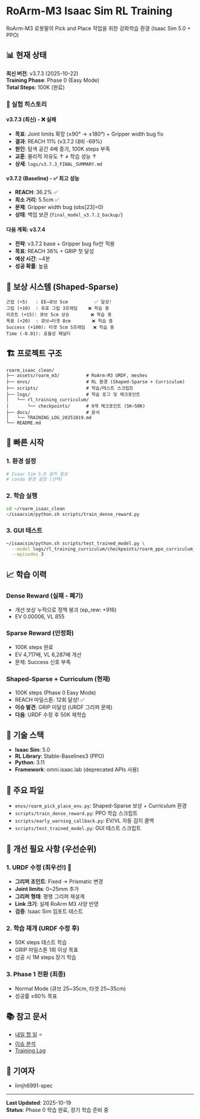 # RoArm-M3 Isaac Sim RL Training

RoArm-M3 로봇팔의 Pick and Place 작업을 위한 강화학습 환경 (Isaac Sim 5.0 + PPO)

## 📊 현재 상태

**최신 버전**: v3.7.3 (2025-10-22)  
**Training Phase**: Phase 0 (Easy Mode)  
**Total Steps**: 100K (완료)

### 🔬 실험 히스토리

#### v3.7.3 (최신) - ❌ 실패
- **목표**: Joint limits 확장 (±90° → ±180°) + Gripper width bug fix
- **결과**: REACH 11% (v3.7.2 대비 -69%)
- **원인**: 탐색 공간 4배 증가, 100K steps 부족
- **교훈**: 물리적 자유도 ↑ ≠ 학습 성능 ↑
- **상세**: `logs/v3.7.3_FINAL_SUMMARY.md`

#### v3.7.2 (Baseline) - ✅ 최고 성능
- **REACH**: 36.2% ✅
- **최소 거리**: 5.5cm ✅
- **문제**: Gripper width bug (obs[23]=0)
- **상태**: 백업 보관 (`final_model_v3.7.2_backup/`)

#### 다음 계획: v3.7.4
- **전략**: v3.7.2 base + Gripper bug fix만 적용
- **목표**: REACH 36% + GRIP 첫 달성
- **예상 시간**: ~4분
- **성공 확률**: 높음

## 🎯 보상 시스템 (Shaped-Sparse)

```
근접 (+5)   : EE→큐브 5cm          ✅ 달성!
그립 (+10)  : 유효 그립 3프레임    ❌ 학습 중
리프트 (+15): 큐브 5cm 상승        ❌ 학습 중  
목표 (+20)  : 큐브→타겟 8cm        ❌ 학습 중
Success (+100): 타겟 5cm 5프레임   ❌ 학습 중
Time (-0.01): 효율성 패널티
```

## 🏗️ 프로젝트 구조

```
roarm_isaac_clean/
├── assets/roarm_m3/          # RoArm-M3 URDF, meshes
├── envs/                     # RL 환경 (Shaped-Sparse + Curriculum)
├── scripts/                  # 학습/테스트 스크립트
├── logs/                     # 학습 로그 및 체크포인트
│   └── rl_training_curriculum/
│       └── checkpoints/      # 9개 체크포인트 (5K~50K)
├── docs/                     # 문서
│   └── TRAINING_LOG_20251019.md
└── README.md

```

## 🚀 빠른 시작

### 1. 환경 설정
```bash
# Isaac Sim 5.0 설치 필요
# conda 환경 설정 (선택)
```

### 2. 학습 실행
```bash
cd ~/roarm_isaac_clean
~/isaacsim/python.sh scripts/train_dense_reward.py
```

### 3. GUI 테스트
```bash
~/isaacsim/python.sh scripts/test_trained_model.py \
  --model logs/rl_training_curriculum/checkpoints/roarm_ppo_curriculum_50000_steps.zip \
  --episodes 3
```

## 📈 학습 이력

### Dense Reward (실패 - 폐기)
- 개선 보상 누적으로 정책 붕괴 (ep_rew: +916)
- EV 0.00006, VL 855

### Sparse Reward (안정화)
- 100K steps 완료
- EV 4,717배, VL 6,287배 개선
- 문제: Success 신호 부족

### Shaped-Sparse + Curriculum (현재)
- 100K steps (Phase 0 Easy Mode)
- REACH 마일스톤: 12회 달성! ✅
- **이슈 발견**: GRIP 미달성 (URDF 그리퍼 문제)
- **다음**: URDF 수정 후 50K 재학습

## 🔧 기술 스택

- **Isaac Sim**: 5.0
- **RL Library**: Stable-Baselines3 (PPO)
- **Python**: 3.11
- **Framework**: omni.isaac.lab (deprecated APIs 사용)

## 📝 주요 파일

- `envs/roarm_pick_place_env.py`: Shaped-Sparse 보상 + Curriculum 환경
- `scripts/train_dense_reward.py`: PPO 학습 스크립트
- `scripts/early_warning_callback.py`: EV/VL 자동 감지 콜백
- `scripts/test_trained_model.py`: GUI 테스트 스크립트

## 🚧 개선 필요 사항 (우선순위)

### 1. URDF 수정 (최우선!) 🚨
- **그리퍼 조인트**: Fixed → Prismatic 변경
- **Joint limits**: 0~25mm 추가
- **그리퍼 형태**: 평행 그리퍼 재설계
- **Link 크기**: 실제 RoArm M3 사양 반영
- **검증**: Isaac Sim 임포트 테스트

### 2. 학습 재개 (URDF 수정 후)
- 50K steps 테스트 학습
- GRIP 마일스톤 1회 이상 목표
- 성공 시 1M steps 장기 학습

### 3. Phase 1 전환 (최종)
- Normal Mode (큐브 25~35cm, 타겟 25~35cm)
- 성공률 ≥60% 목표

## 📚 참고 문서

- [내일 할 일](docs/TODO_20251020.md) ⭐
- [이슈 분석](docs/ISSUE_ANALYSIS_20251019.md)
- [Training Log](docs/TRAINING_LOG_20251019.md)

## 👥 기여자

- limjh6991-spec

---

**Last Updated**: 2025-10-19  
**Status**: Phase 0 학습 완료, 장기 학습 준비 중
